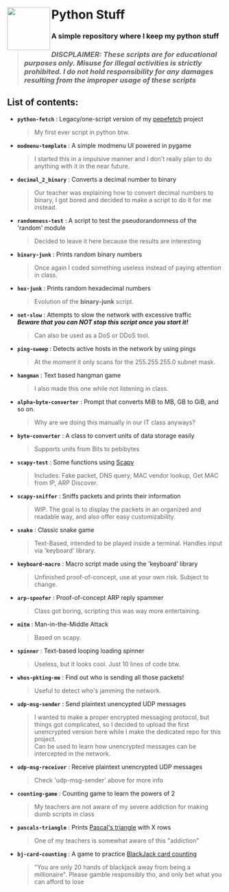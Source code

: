 <div>
<img align="left" src="https://cdn3.iconfinder.com/data/icons/logos-and-brands-adobe/512/267_Python-512.png" height="100px">
<h1><b>Python Stuff</b></h1>
<h3>A simple repository where I keep my python stuff</h3align=>
</div>

>### *DISCPLAIMER: These scripts are for educational purposes only. Misuse for illegal activities is strictly prohibited. I do not hold responsibility for any damages resulting from the improper usage of these scripts*

## List of contents:
  - <b>`python-fetch`</b> : Legacy/one-script version of my [pepefetch](https://github.com/PepeBigotes/pepefetch) project  
    >My first ever script in python btw.  
  - <b>`modmenu-template`</b> : A simple modmenu UI powered in pygame  
    >I started this in a impulsive manner and I don't really plan to do anything with it in the near future.
  - <b>`decimal_2_binary`</b> : Converts a decimal number to binary  
    >Our teacher was explaining how to convert decimal numbers to binary, I got bored and decided to make a script to do it for me instead.
  - <b>`randomness-test`</b> : A script to test the pseudorandomness of the 'random' module  
    >Decided to leave it here because the results are interesting
  - <b>`binary-junk`</b> : Prints random binary numbers  
    >Once again I coded something useless instead of paying attention in class.
  - <b>`hex-junk`</b> : Prints random hexadecimal numbers  
    >Evolution of the <b>binary-junk</b> script.
  - <b>`net-slow`</b> : Attempts to slow the network with excessive traffic  
  ***Beware that you can NOT stop this script once you start it!***  
    >Can also be used as a DoS or DDoS tool.
  - <b>`ping-sweep`</b> : Detects active hosts in the network by using pings  
    >At the moment it only scans for the 255.255.255.0 subnet mask.
  - <b>`hangman`</b> : Text based hangman game  
    >I also made this one while not listening in class.
  - <b>`alpha-byte-converter`</b> : Prompt that converts MiB to MB, GB to GiB, and so on.  
    >Why are we doing this manually in our IT class anyways?
  - <b>`byte-converter`</b> : A class to convert units of data storage easily  
    >Supports units from Bits to pebibytes
  - <b>`scapy-test`</b> : Some functions using <a href="https://github.com/secdev/scapy">Scapy</a>  
    >Includes: Fake packet, DNS query, MAC vendor lookup, Get MAC from IP, ARP Discover.
  - <b>`scapy-sniffer`</b> : Sniffs packets and prints their information  
    >WIP. The goal is to display the packets in an organized and readable way, and also offer easy customizability.
  - <b>`snake`</b> : Classic snake game  
    >Text-Based, intended to be played inside a terminal. Handles input via 'keyboard' library.
  - <b>`keyboard-macro`</b> : Macro script made using the 'keyboard' library  
    >Unfinished proof-of-concept, use at your own risk. Subject to change.
  - <b>`arp-spoofer`</b> : Proof-of-concept ARP reply spammer  
    >Class got boring, scripting this was way more entertaining.
  - <b>`mitm`</b> : Man-in-the-Middle Attack  
    >Based on scapy.
  - <b>`spinner`</b> : Text-based looping loading spinner  
    >Useless, but it looks cool. Just 10 lines of code btw.
  - <b>`whos-pkting-me`</b> : Find out who is sending all those packets!  
    >Useful to detect who's jamming the network.
  - <b>`udp-msg-sender`</b> : Send plaintext unencypted UDP messages  
    >I wanted to make a proper encrypted messaging protocol, but things got complicated, so I decided to upload the first unencrypted version here while I make the dedicated repo for this project.  
    >Can be used to learn how unencrypted messages can be intercepted in the network.
  - <b>`udp-msg-receiver`</b> : Receive plaintext unencrypted UDP messages  
    >Check 'udp-msg-sender' above for more info
  - <b>`counting-game`</b> : Counting game to learn the powers of 2  
    >My teachers are not aware of my severe addiction for making dumb scripts in class
  - <b>`pascals-triangle`</b> : Prints [Pascal's triangle](https://wikipedia.org/wiki/Pascal%27s_triangle) with X rows  
    >One of my teachers is somewhat aware of this "addiction"
  - <b>`bj-card-counting`</b> : A game to practice [BlackJack card counting](https://wikipedia.org/wiki/Card_counting)
    >"You are only 20 hands of blackjack away from being a millionaire". Please gamble responsibly tho, and only bet what you can afford to lose
